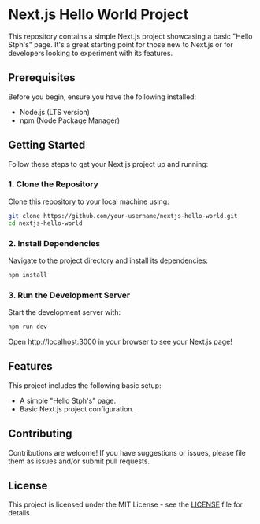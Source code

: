 # Next.js Hello World Project

This repository contains a simple Next.js project showcasing a basic "Hello Stph's" page. It's a great starting point for those new to Next.js or for developers looking to experiment with its features.

## Prerequisites

Before you begin, ensure you have the following installed:

- Node.js (LTS version)
- npm (Node Package Manager)

## Getting Started

Follow these steps to get your Next.js project up and running:

### 1. Clone the Repository

Clone this repository to your local machine using:

```bash
git clone https://github.com/your-username/nextjs-hello-world.git
cd nextjs-hello-world
```

### 2. Install Dependencies

Navigate to the project directory and install its dependencies:

```bash
npm install
```

### 3. Run the Development Server

Start the development server with:

```bash
npm run dev
```

Open [http://localhost:3000](http://localhost:3000) in your browser to see your Next.js page!

## Features

This project includes the following basic setup:

- A simple "Hello Stph's" page.
- Basic Next.js project configuration.

## Contributing

Contributions are welcome! If you have suggestions or issues, please file them as issues and/or submit pull requests.

## License

This project is licensed under the MIT License - see the [LICENSE](LICENSE) file for details.
